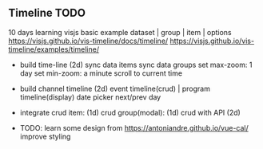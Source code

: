 ## Timeline TODO
10 days
learning visjs basic example
dataset | group | item | options
https://visjs.github.io/vis-timeline/docs/timeline/
https://visjs.github.io/vis-timeline/examples/timeline/

- build time-line (2d)
sync data items
sync data groups
set max-zoom: 1 day
set min-zoom: a minute
scroll to current time

- build channel timeline (2d)
event timeline(crud) | program timeline(display)
date picker
next/prev day

 - integrate
crud item: (1d)
crud group(modal): (1d)
crud with API (2d)

- TODO:
learn some design from https://antoniandre.github.io/vue-cal/
improve styling
